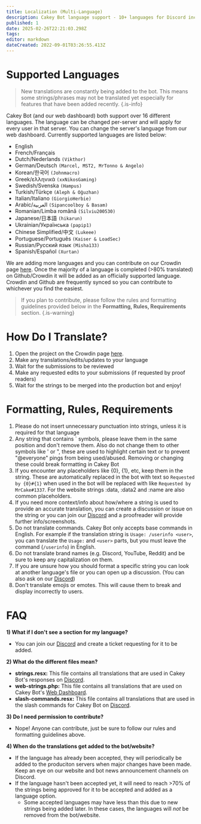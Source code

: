 ```yaml
---
title: Localization (Multi-Language)
description: Cakey Bot language support - 10+ languages for Discord including Spanish, French, German. Multi-language bot configuration guide.
published: 1
date: 2025-02-26T22:21:03.298Z
tags: 
editor: markdown
dateCreated: 2022-09-01T03:26:55.413Z
---
```


# Supported Languages

> New translations are constantly being added to the bot. This means some strings/phrases may not be translated yet especially for features that have been added recently.
{.is-info}

Cakey Bot (and our web dashboard) both support over 16 different languages. The language can be changed per-server and will apply for every user in that server. You can change the server's language from our web dashboard. Currently supported languages are listed below:

* English
* French/Français
* Dutch/Nederlands `(Vikthor)`
* German/Deutsch `(Marcel, MST2, MrTonno & Angelo)`
* Korean/한국어 `(Johnmacro)`
* Greek/ελληνικά `(xxNikosGaming)`
* Swedish/Svenska `(Hampus)`
* Turkish/Türkçe `(Aleph & Oğuzhan)`
* Italian/Italiano `(GiorgioHerbie)`
* Arabic/العربية `(Sipancoolboy & Basam)`
* Romanian/Limba română `(Silviu200530)`
* Japanese/日本語 `(hikarun)`
* Ukrainian/Українська `(papip1)`
* Chinese Simplified/中文 `(Lukeee)`
* Portuguese/Português `(Kaiser & LoadSec)`
* Russian/Русский язык `(Misha133)`
* Spanish/Español `(Xurtan)`

We are adding more languages and you can contribute on our Crowdin page [here](https://crowdin.com/project/cakey-bot). Once the majority of a language is completed (>80% translated) on Github/Crowdin it will be added as an officially supported language. Crowdin and Github are frequently synced so you can contribute to whichever you find the easiest.

> If you plan to contribute, please follow the rules and formatting guidelines provided below in the **Formatting, Rules, Requirements** section.
{.is-warning}

# How Do I Translate?

1. Open the project on the Crowdin page [here](https://crowdin.com/project/cakey-bot).
2. Make any translations/edits/updates to your language
3. Wait for the submissions to be reviewed
4. Make any requested edits to your submissions (if requested by proof readers)
5. Wait for the strings to be merged into the production bot and enjoy!

# Formatting, Rules, Requirements

1. Please do not insert unnecessary punctuation into strings, unless it is
   required for that language
2. Any string that contains ` symbols, please leave them in the same position
   and don't remove them. Also do not change them to other symbols like ' or ",
   these are used to highlight certain text or to prevent "@everyone" pings from
   being used/abused. Removing or changing these could break formatting in Cakey
   Bot
3. If you encounter any placeholders like {0}, {1}, etc, keep them in the
   string. These are automatically replaced in the bot with text so
   `Requested by {0}#{1}` when used in the bot will be replaced with like
   `Requested by MrCake#1337`. For the website strings :data, :data2 and :name are 
   also common placeholders.
4. If you need more context/info about how/where a string is used to provide an
   accurate translation, you can create a discussion or issue on the string or
   you can join our [Discord](https://cakey.bot/discord) and a proofreader will
   provide further info/screenshots.
5. Do not translate commands. Cakey Bot only accepts base commands in English.
   For example if the translation string is `Usage: /userinfo <user>`, you can
   translate the `Usage:` and `<user>` parts, but you must leave the command
   (`/userinfo`) in English.
6. Do not translate brand names (e.g. Discord, YouTube, Reddit) and be sure to keep any
   capitalization on them.
7. If you are unsure how you should format a specific string you can look at
   another language's file or you can open up a discussion. (You can also ask on
   our [Discord](https://cakey.bot/discord))
8. Don't translate emojis or emotes. This will cause them to break and display incorrectly to users.

# FAQ

**1) What if I don't see a section for my language?**

- You can join our [Discord](https://cakey.bot/discord) and create a ticket requesting for it to be added.

**2) What do the different files mean?**

- **strings.resx:** This file contains all translations that are used in Cakey Bot's responses on [Discord](https://discord.gg/Y3VdQAD).
- **web-strings.php:** This file contains all translations that are used on Cakey Bot's [Web Dashboard](https://cakey.bot/dashboard/public).
- **slash-commands.resx:** This file contains all translations that are used in the slash commands for Cakey Bot on [Discord](https://discord.gg/Y3VdQAD).

**3) Do I need permission to contribute?**

- Nope! Anyone can contribute, just be sure to follow our rules and formatting guidelines above.

**4) When do the translations get added to the bot/website?**

- If the language has already been accepted, they will periodically be added to the produciton servers when major changes have been made. Keep an eye on our website and bot news announcement channels on Discord.
- If the language hasn't been accepted yet, it will need to reach >70% of the strings being approved for it to be accepted and added as a language option.
  - Some accepted languages may have less than this due to new strings being added later. In these cases, the languages will _not_ be removed from the bot/website.